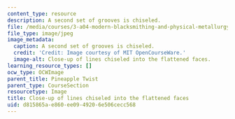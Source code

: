 ```yaml
---
content_type: resource
description: A second set of grooves is chiseled.
file: /media/courses/3-a04-modern-blacksmithing-and-physical-metallurgy-fall-2008/d815865ae860ee0949206e506cecc568_109.jpg
file_type: image/jpeg
image_metadata:
  caption: A second set of grooves is chiseled.
  credit: 'Credit: Image courtesy of MIT OpenCourseWare.'
  image-alt: Close-up of lines chiseled into the flattened faces.
learning_resource_types: []
ocw_type: OCWImage
parent_title: Pineapple Twist
parent_type: CourseSection
resourcetype: Image
title: Close-up of lines chiseled into the flattened faces
uid: d815865a-e860-ee09-4920-6e506cecc568
---
```

